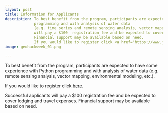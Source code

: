 ```yaml
---
layout: post
title: Information for Applicants
description: To best benefit from the program, participants are expected to have some experience with Python
             programming and with analysis of water data
             (e.g. time series and remote sensing analysis, vector mapping, modeling, etc.). Successful applicants
             will pay a $100  registration fee and be expected to cover lodging and travel expenses.
             Financial support may be available based on need.
             If you would like to register click <a href="https://www.jotform.com/build/82396990821165/">here</a> <br>
image: geohackweek_01.png

---
```

To best benefit from the program, participants are expected to have some experience with Python
programming and with analysis of water data
(e.g. remote sensing analysis, vector mapping, environmental modeling, etc.).

If you would like to register click [here](https://form.jotform.com/82396990821165).

Successful applicants will pay a $100 registration fee and be expected to cover lodging and travel expenses. Financial support may be available based on need.

